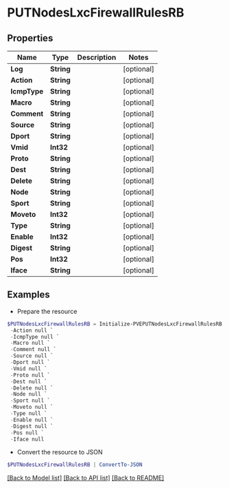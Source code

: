 # PUTNodesLxcFirewallRulesRB
## Properties

Name | Type | Description | Notes
------------ | ------------- | ------------- | -------------
**Log** | **String** |  | [optional] 
**Action** | **String** |  | [optional] 
**IcmpType** | **String** |  | [optional] 
**Macro** | **String** |  | [optional] 
**Comment** | **String** |  | [optional] 
**Source** | **String** |  | [optional] 
**Dport** | **String** |  | [optional] 
**Vmid** | **Int32** |  | [optional] 
**Proto** | **String** |  | [optional] 
**Dest** | **String** |  | [optional] 
**Delete** | **String** |  | [optional] 
**Node** | **String** |  | [optional] 
**Sport** | **String** |  | [optional] 
**Moveto** | **Int32** |  | [optional] 
**Type** | **String** |  | [optional] 
**Enable** | **Int32** |  | [optional] 
**Digest** | **String** |  | [optional] 
**Pos** | **Int32** |  | [optional] 
**Iface** | **String** |  | [optional] 

## Examples

- Prepare the resource
```powershell
$PUTNodesLxcFirewallRulesRB = Initialize-PVEPUTNodesLxcFirewallRulesRB  -Log null `
 -Action null `
 -IcmpType null `
 -Macro null `
 -Comment null `
 -Source null `
 -Dport null `
 -Vmid null `
 -Proto null `
 -Dest null `
 -Delete null `
 -Node null `
 -Sport null `
 -Moveto null `
 -Type null `
 -Enable null `
 -Digest null `
 -Pos null `
 -Iface null
```

- Convert the resource to JSON
```powershell
$PUTNodesLxcFirewallRulesRB | ConvertTo-JSON
```

[[Back to Model list]](../README.md#documentation-for-models) [[Back to API list]](../README.md#documentation-for-api-endpoints) [[Back to README]](../README.md)

